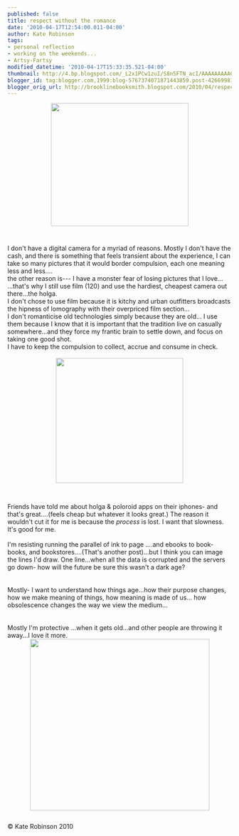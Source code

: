 ```yaml
---
published: false
title: respect without the romance
date: '2010-04-17T12:54:00.011-04:00'
author: Kate Robinson
tags:
- personal reflection
- working on the weekends...
- Artsy-Fartsy
modified_datetime: '2010-04-17T15:33:35.521-04:00'
thumbnail: http://4.bp.blogspot.com/_L2x1PCw1zuI/S8n5FTN_acI/AAAAAAAAACo/lTWNBTDqn9A/s72-c/bsmith.bmp
blogger_id: tag:blogger.com,1999:blog-5767374071871443859.post-4266998195664833938
blogger_orig_url: http://brooklinebooksmith.blogspot.com/2010/04/respect-without-romance.html
---
```


<img style="TEXT-ALIGN: center; MARGIN: 0px auto 10px; WIDTH: 309px; DISPLAY: block; HEIGHT: 276px; CURSOR: hand" id="BLOGGER_PHOTO_ID_5461169892617054658" border="0" alt="" src="http://4.bp.blogspot.com/_L2x1PCw1zuI/S8n5FTN_acI/AAAAAAAAACo/lTWNBTDqn9A/s320/bsmith.bmp" /><br /><div><div><div><div>I don't have a digital camera for a myriad of reasons. Mostly I don't have the cash, and there is something that feels transient about the experience, I can take so many pictures that it would border compulsion, each one meaning less and less....<br /></div><div>the other reason is--- I have a monster fear of losing pictures that I love...<br /></div><div>...that's why I still use film (120) and use the hardiest, cheapest camera out there...the holga.<br /></div><div>I don't chose to use film because it is kitchy and urban outfitters broadcasts the hipness of lomography with their overpriced film section...<br /></div><div>I don't romanticise old technologies simply because they are old... I use them because I know that it is important that the tradition live on casually somewhere...and they force my frantic brain to settle down, and focus on taking one good shot.<br /></div><div>I have to keep the compulsion to collect, accrue and consume in check.<br /><br /></div><div></div><img style="TEXT-ALIGN: center; MARGIN: 0px auto 10px; WIDTH: 286px; DISPLAY: block; HEIGHT: 281px; CURSOR: hand" id="BLOGGER_PHOTO_ID_5461169101196260258" border="0" alt="" src="http://4.bp.blogspot.com/_L2x1PCw1zuI/S8n4XO8kc6I/AAAAAAAAACg/BHB8VCqswX4/s320/coolidge.jpg" /><br /><br /><div>Friends have told me about holga &amp; poloroid apps on their iphones- and that's great....(feels cheap but whatever it looks great.) The reason it wouldn't cut it for me is because the <em>process</em> is lost. I want that slowness. It's good for me.</div><br /><div>I'm resisting running the parallel of ink to page ....and ebooks to book-books, and bookstores....(That's another post)...but I think you can image the lines I'd draw. One line...when all the data is corrupted and the servers go down- how will the future be sure this wasn't a dark age?</div><br /><div></div><br /><div>Mostly- I want to understand how things age...how their purpose changes, how we make meaning of things, how meaning is made of us... how obsolescence changes the way we view the medium...</div><br /><div></div><br /><div>Mostly I'm protective ...when it gets old...and other people are throwing it away...I love it more.</div><div></div><div></div><img style="TEXT-ALIGN: center; MARGIN: 0px auto 10px; WIDTH: 403px; DISPLAY: block; HEIGHT: 385px; CURSOR: hand" id="BLOGGER_PHOTO_ID_5461171199661997298" border="0" alt="" src="http://3.bp.blogspot.com/_L2x1PCw1zuI/S8n6RYVyfPI/AAAAAAAAAC4/94-LnIm4cuM/s320/holgamans.bmp" /><br />© Kate Robinson 2010</div></div></div>